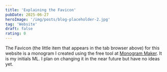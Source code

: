 ```yaml
---
title: 'Explaining the Favicon'
pubDate: 2025-06-27
heroImage: '/img/posts/blog-placeholder-2.jpg'
tag: 'Website'
draft: false
rating: 0
---
```


The Favicon (the little item that appears in the tab browser above) for this website is a monogram I created using the free tool at [Monogram Maker](https://www.makemonogram.com/monogram-maker). It is my initials ML. I plan on changing it in the near future but have no ideas yet.